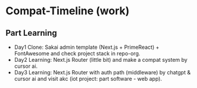 # Compat-Timeline (work)

## Part Learning
- Day1 Clone: Sakai admin template (Next.js + PrimeReact) + FontAwesome and check project stack in repo-org.
- Day2 Learning: Next.js Router (little bit) and make a compat system by cursor ai.
- Day3 Learning: Next.js Router with auth path (middleware) by chatgpt & cursor ai and visit akc (iot project: part software - web app).

